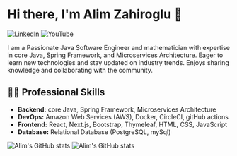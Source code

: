# Hi there, I'm Alim Zahiroglu 👋

[![LinkedIn](https://img.shields.io/badge/LinkedIn-%230077B5.svg?style=for-the-badge&logo=linkedin&logoColor=white)](https://www.linkedin.com/in/alim-zahiroglu)
[![YouTube](https://img.shields.io/badge/YouTube-%23FF0000.svg?style=for-the-badge&logo=youtube&logoColor=white)](https://www.youtube.com/@alim-zahiroglu)

I am a Passionate Java Software Engineer and mathematician with expertise in core Java, Spring Framework, and Microservices Architecture. Eager to learn new technologies and stay updated on industry trends. Enjoys sharing knowledge and collaborating with the community.


## 👨‍💻 Professional Skills

- **Backend:** core Java, Spring Framework, Microservices Architecture
- **DevOps:** Amazon Web Services (AWS), Docker, CircleCI, gitHub actions
- **Frontend:** React, Next.js, Bootstrap, Thymeleaf, HTML, CSS, JavaScript
- **Database:** Relational Database (PostgreSQL, mySql)


![Alim's GitHub stats](http://github-profile-summary-cards.vercel.app/api/cards/stats?username=koltikin&theme=vue)
![Alim's GitHub stats](http://github-profile-summary-cards.vercel.app/api/cards/most-commit-language?username=koltikin&theme=vue&exclude=exclude)
